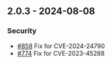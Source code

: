 ## 2.0.3 - 2024-08-08
### Security
* [#858](https://github.com/vertica/vertica-kubernetes/issues/858) Fix for CVE-2024-24790
* [#774](https://github.com/vertica/vertica-kubernetes/issues/774) Fix for CVE-2023-45288